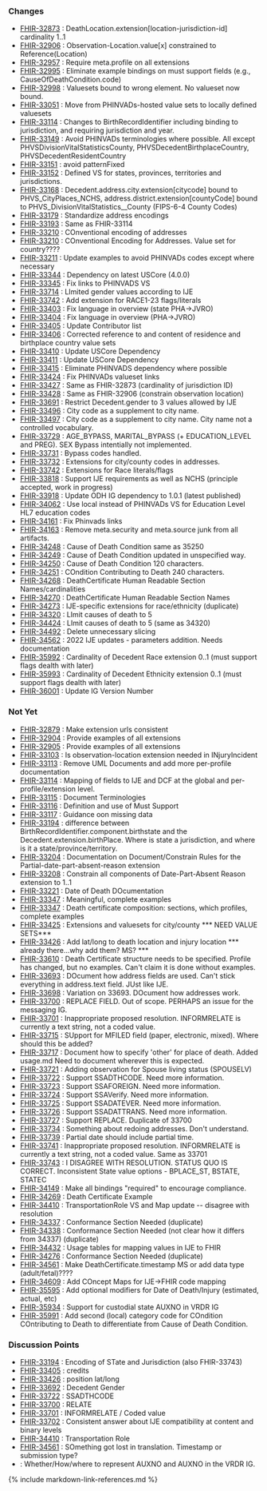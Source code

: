 ### Changes
* [FHIR-32873](https://jira.hl7.org/browse/FHIR-32873) :  DeathLocation.extension[location-jurisdiction-id] cardinality 1..1
* [FHIR-32906](https://jira.hl7.org/browse/FHIR-32906) :  Observation-Location.value[x] constrained to Reference(Location)
* [FHIR-32957](https://jira.hl7.org/browse/FHIR-32957) :  Require meta.profile on all extensions
* [FHIR-32995](https://jira.hl7.org/browse/FHIR-32995) :  Eliminate example bindings on must support fields (e.g., CauseOfDeathCondition.code)
* [FHIR-32998](https://jira.hl7.org/browse/FHIR-32998) :  Valuesets bound to wrong element.   No valueset now bound.
* [FHIR-33051](https://jira.hl7.org/browse/FHIR-33051) :  Move from PHINVADs-hosted value sets to locally defined valuesets
* [FHIR-33114](https://jira.hl7.org/browse/FHIR-33114) :  Changes to BirthRecordIdentifier including binding to jurisdiction, and requiring jurisdiction and year.
* [FHIR-33149](https://jira.hl7.org/browse/FHIR-33149) :  Avoid PHINVADs terminologies where possible.   All except PHVSDivisionVitalStatisticsCounty, PHVSDecedentBirthplaceCountry, PHVSDecedentResidentCountry
* [FHIR-33151](https://jira.hl7.org/browse/FHIR-33151) :  avoid patternFixed
* [FHIR-33152](https://jira.hl7.org/browse/FHIR-33152) :  Defined VS for states, provinces, territories and jurisdictions.
* [FHIR-33168](https://jira.hl7.org/browse/FHIR-33168) :  Decedent.address.city.extension[citycode] bound to PHVS_CityPlaces_NCHS, address.district.extension[countyCode] bound to PHVS_DivisionVitalStatistics__County (FIPS-6-4 County Codes)
* [FHIR-33179](https://jira.hl7.org/browse/FHIR-33179) :  Standardize address encodings
* [FHIR-33193](https://jira.hl7.org/browse/FHIR-33193) :  Same as FHIR-33114
* [FHIR-33210](https://jira.hl7.org/browse/FHIR-33210) :  COnventional encoding of addresses
* [FHIR-33210](https://jira.hl7.org/browse/FHIR-33210) :  COnventional Encoding for Addresses.  Value set for country????
* [FHIR-33211](https://jira.hl7.org/browse/FHIR-33211) :  Update examples to avoid PHINVADs codes except where necessary
* [FHIR-33344](https://jira.hl7.org/browse/FHIR-33344) :  Dependency on latest USCore (4.0.0)
* [FHIR-33345](https://jira.hl7.org/browse/FHIR-33345) :  Fix links to PHINVADS VS
* [FHIR-33714](https://jira.hl7.org/browse/FHIR-33714) :  LImited gender values according to IJE
* [FHIR-33742](https://jira.hl7.org/browse/FHIR-33742) :  Add extension for RACE1-23 flags/literals
* [FHIR-33403](https://jira.hl7.org/browse/FHIR-33403) :  Fix language in overview (state PHA->JVRO)
* [FHIR-33404](https://jira.hl7.org/browse/FHIR-33404) :  Fix language in overview (PHA->JVRO)
* [FHIR-33405](https://jira.hl7.org/browse/FHIR-33405) :  Update Contributor list
* [FHIR-33406](https://jira.hl7.org/browse/FHIR-33406) :  Corrected reference to and content of residence and birthplace country value sets
* [FHIR-33410](https://jira.hl7.org/browse/FHIR-33410) :  Update USCore Dependency
* [FHIR-33411](https://jira.hl7.org/browse/FHIR-33411) :  Update USCore Dependency
* [FHIR-33415](https://jira.hl7.org/browse/FHIR-33415) :  Eliminate PHINVADS dependency where possible
* [FHIR-33424](https://jira.hl7.org/browse/FHIR-33424) :  Fix PHINVADs valueset links
* [FHIR-33427](https://jira.hl7.org/browse/FHIR-33427) :  Same as FHIR-32873 (cardinality of jurisdiction ID)
* [FHIR-33428](https://jira.hl7.org/browse/FHIR-33428) :  Same as FHIR-32906 (constrain observation location)
* [FHIR-33691](https://jira.hl7.org/browse/FHIR-33491) :  Restrict Decedent.gender to 3 values allowed by IJE
* [FHIR-33496](https://jira.hl7.org/browse/FHIR-33496) :  City code as a supplement to city name.
* [FHIR-33497](https://jira.hl7.org/browse/FHIR-33497) :  City code as a supplement to city name.  City name not a controlled vocabulary.
* [FHIR-33729](https://jira.hl7.org/browse/FHIR-33729) :    AGE_BYPASS, MARITAL_BYPASS (+ EDUCATION_LEVEL and PREG).  SEX Bypass intentially not implemented.
* [FHIR-33731](https://jira.hl7.org/browse/FHIR-33731) :    Bypass codes handled.
* [FHIR-33732](https://jira.hl7.org/browse/FHIR-33732) :    Extensions for city/county codes in addresses.
* [FHIR-33742](https://jira.hl7.org/browse/FHIR-33742) :    Extensions for Race literals/flags
* [FHIR-33818](https://jira.hl7.org/browse/FHIR-33818) :    Support IJE requirements as well as NCHS (principle accepted, work in progress)
* [FHIR-33918](https://jira.hl7.org/browse/FHIR-33918) :    Update ODH IG dependency to 1.0.1 (latest published)
* [FHIR-34062](https://jira.hl7.org/browse/FHIR-34062) :    Use local instead of PHINVADs VS for Education Level HL7 education codes
* [FHIR-34161](https://jira.hl7.org/browse/FHIR-34161) :    Fix Phinvads links
* [FHIR-34163](https://jira.hl7.org/browse/FHIR-34163) :    Remove meta.security and meta.source junk from all artifacts.
* [FHIR-34248](https://jira.hl7.org/browse/FHIR-34248) :    Cause of Death Condition same as 35250
* [FHIR-34249](https://jira.hl7.org/browse/FHIR-34249) :    Cause of Death Condition updated in unspecified way.
* [FHIR-34250](https://jira.hl7.org/browse/FHIR-34250) :    Cause of Death Condition 120 characters.
* [FHIR-34251](https://jira.hl7.org/browse/FHIR-34251) :    COndition Contributing to Death 240 characters.
* [FHIR-34268](https://jira.hl7.org/browse/FHIR-34268) :    DeathCertificate Human Readable Section Names/cardinalities
* [FHIR-34270](https://jira.hl7.org/browse/FHIR-34270) :    DeathCertificate Human Readable Section Names
* [FHIR-34273](https://jira.hl7.org/browse/FHIR-34273) :    IJE-specific extensions for race/ethnicity (duplicate)
* [FHIR-34320](https://jira.hl7.org/browse/FHIR-34320) :    LImit causes of death to 5
* [FHIR-34424](https://jira.hl7.org/browse/FHIR-34424) :    LImit causes of death to 5 (same as 34320)
* [FHIR-34492](https://jira.hl7.org/browse/FHIR-34492) : Delete unnecessary slicing
* [FHIR-34562](https://jira.hl7.org/browse/FHIR-34562) : 2022 IJE updates - parameters addition.  Needs documentation
* [FHIR-35992](https://jira.hl7.org/browse/FHIR-35992) :    Cardinality of Decedent Race extension 0..1 (must support flags dealth with later)
* [FHIR-35993](https://jira.hl7.org/browse/FHIR-35993) :    Cardinality of Decedent Ethnicity extension 0..1 (must support flags dealth with later)
* [FHIR-36001](https://jira.hl7.org/browse/FHIR-36001) :    Update IG Version Number


### Not Yet
* [FHIR-32879](https://jira.hl7.org/browse/FHIR-32879) :  Make extension urls consistent
* [FHIR-32904](https://jira.hl7.org/browse/FHIR-32904) :  Provide examples of all extensions
* [FHIR-32905](https://jira.hl7.org/browse/FHIR-32905) :  Provide examples of all extensions
* [FHIR-33103](https://jira.hl7.org/browse/FHIR-33103) :  Is observation-location extension needed in INjuryIncident
* [FHIR-33113](https://jira.hl7.org/browse/FHIR-33113) :  Remove UML Documents and add more per-profile documentation
* [FHIR-33114](https://jira.hl7.org/browse/FHIR-33114) :  Mapping of fields to IJE and DCF at the global and per-profile/extension level.
* [FHIR-33115](https://jira.hl7.org/browse/FHIR-33115) :  Document Terminologies
* [FHIR-33116](https://jira.hl7.org/browse/FHIR-33116) :  Definition and use of Must Support
* [FHIR-33117](https://jira.hl7.org/browse/FHIR-33117) :  Guidance oon missing data
* [FHIR-33194](https://jira.hl7.org/browse/FHIR-33194) :  difference between BirthRecordIdentifier.component.birthstate and the Decedent.extension.birthPlace.   Where is state a jurisdiction, and where is it a state/province/territory.
* [FHIR-33204](https://jira.hl7.org/browse/FHIR-33204) :  Documentation on Document/Constrain Rules for the Partial-date-part-absent-reason extension
* [FHIR-33208](https://jira.hl7.org/browse/FHIR-33208) :  Constrain all components of Date-Part-Absent Reason extension to 1..1
* [FHIR-33221](https://jira.hl7.org/browse/FHIR-33221) :  Date of Death DOcumentation
* [FHIR-33347](https://jira.hl7.org/browse/FHIR-33347) :  Meaningful, complete examples
* [FHIR-33347](https://jira.hl7.org/browse/FHIR-33348) :  Death certificate composition:  sections, which profiles, complete examples
* [FHIR-33425](https://jira.hl7.org/browse/FHIR-33425) :  Extensions and valuesets for city/county *** NEED VALUE SETS***
* [FHIR-33426](https://jira.hl7.org/browse/FHIR-33426) :  Add lat/long to death location and injury location  *** already there...why add them?  MS? ***
* [FHIR-33610](https://jira.hl7.org/browse/FHIR-33610) :  Death Certificate structure needs to be specified.   Profile has changed, but no examples.  Can't claim it is done without examples.
* [FHIR-33693](https://jira.hl7.org/browse/FHIR-33693) :  DOcument how address fields are used.   Can't stick everything in address.text field.  JUst like IJE.
* [FHIR-33698](https://jira.hl7.org/browse/FHIR-33698) :  Variation on 33693.  DOcument how addresses work.
* [FHIR-33700](https://jira.hl7.org/browse/FHIR-33700) :  REPLACE FIELD. Out of scope.  PERHAPS an issue for the messaging IG.
* [FHIR-33701](https://jira.hl7.org/browse/FHIR-33701) :  Inappropriate proposed resolution.  INFORMRELATE is currently a text string, not a coded value.
* [FHIR-33715](https://jira.hl7.org/browse/FHIR-33715) :  SUpport for MFILED field (paper, electronic, mixed).  Where should this be added?
* [FHIR-33717](https://jira.hl7.org/browse/FHIR-33717) :  Document how to specify 'other' for place of death.  Added usage.md Need to document wherever this is expected.
* [FHIR-33721](https://jira.hl7.org/browse/FHIR-33721) :  Adding observation for Spouse living status (SPOUSELV)
* [FHIR-33722](https://jira.hl7.org/browse/FHIR-33722) :  Support SSADTHCODE.  Need more information.
* [FHIR-33723](https://jira.hl7.org/browse/FHIR-33723) :  Support SSAFOREIGN.  Need more information.
* [FHIR-33724](https://jira.hl7.org/browse/FHIR-33724) :  Support SSAVerify.  Need more information.
* [FHIR-33725](https://jira.hl7.org/browse/FHIR-33725) :  Support SSADATEVER.  Need more information.
* [FHIR-33726](https://jira.hl7.org/browse/FHIR-33726) :  Support SSADATTRANS.  Need more information.
* [FHIR-33727](https://jira.hl7.org/browse/FHIR-33727) :  Support REPLACE.  Duplicate of 33700
* [FHIR-33734](https://jira.hl7.org/browse/FHIR-33734) :    Something about redoing addresses.  Don't understand.
* [FHIR-33739](https://jira.hl7.org/browse/FHIR-33739) :    Partial date should include partial time.
* [FHIR-33741](https://jira.hl7.org/browse/FHIR-33741) :  Inappropriate proposed resolution.  INFORMRELATE is currently a text string, not a coded value. Same as 33701
* [FHIR-33743](https://jira.hl7.org/browse/FHIR-33743)    : I DISAGREE WITH RESOLUTION.  STATUS QUO IS CORRECT. Inconsistent State value options - BPLACE_ST, BSTATE, STATEC
* [FHIR-34149](https://jira.hl7.org/browse/FHIR-34149)    : Make all bindings "required" to encourage compliance.
* [FHIR-34269](https://jira.hl7.org/browse/FHIR-34269) :    Death Certificate Example
* [FHIR-34410](https://jira.hl7.org/browse/FHIR-34410) :    TransportationRole VS and Map update -- disagree with resolution
* [FHIR-34337](https://jira.hl7.org/browse/FHIR-34337) :    Conformance Section Needed (duplicate)
* [FHIR-34338](https://jira.hl7.org/browse/FHIR-34338) :    Conformance Section Needed (not clear how it differs from 34337) (duplicate)
* [FHIR-34432](https://jira.hl7.org/browse/FHIR-34432) :    Usage tables for mapping values in IJE to FHIR
* [FHIR-34276](https://jira.hl7.org/browse/FHIR-34276) :    Conformance Section Needed (duplicate)
* [FHIR-34561](https://jira.hl7.org/browse/FHIR-34561)    : Make DeathCertificate.timestamp MS or add data type (adult/fetal)????
* [FHIR-34609](https://jira.hl7.org/browse/FHIR-34609) :    Add COncept Maps for IJE->FHIR code mapping
* [FHIR-35595](https://jira.hl7.org/browse/FHIR-35595)    : Add optional modifiers for Date of Death/Injury (estimated, actual, etc)
* [FHIR-35934](https://jira.hl7.org/browse/FHIR-35934) :    Support for custodial state AUXNO in VRDR IG
* [FHIR-35991](https://jira.hl7.org/browse/FHIR-35991) :    Add second (local) category code for COndition COntributing to Death to differentiate from Cause of Death Condition.

### Discussion Points
* [FHIR-33194](https://jira.hl7.org/browse/FHIR-33194) :    Encoding of STate and Jurisdiction (also FHIR-33743)
* [FHIR-33405](https://jira.hl7.org/browse/FHIR-33405) :    credits
* [FHIR-33426](https://jira.hl7.org/browse/FHIR-33426) :    position lat/long
* [FHIR-33692](https://jira.hl7.org/browse/FHIR-33692) :    Decedent Gender
* [FHIR-33722](https://jira.hl7.org/browse/FHIR-33722) :    SSADTHCODE
* [FHIR-33700](https://jira.hl7.org/browse/FHIR-33700) :    RELATE
* [FHIR-33701](https://jira.hl7.org/browse/FHIR-33701) :    INFORMRELATE / Coded value
* [FHIR-33702](https://jira.hl7.org/browse/FHIR-33702) :    Consistent answer about IJE compatibility at content and binary levels
* [FHIR-34410](https://jira.hl7.org/browse/FHIR-34410) :    Transportation Role
* [FHIR-34561](https://jira.hl7.org/browse/FHIR-34561) :    SOmething got lost in translation.   Timestamp or submission type?
* <not ticketed> :  Whether/How/where to represent AUXNO and AUXNO in the VRDR IG.



{% include markdown-link-references.md %}
